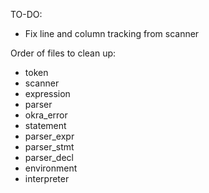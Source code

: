 TO-DO:
- Fix line and column tracking from scanner

Order of files to clean up:
  - token
  - scanner
  - expression
  - parser
  - okra_error
  - statement
  - parser_expr
  - parser_stmt
  - parser_decl
  - environment
  - interpreter 
  